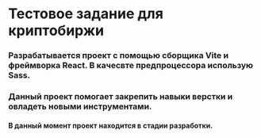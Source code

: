 # Тестовое задание для криптобиржи 

### Разрабатывается проект с помощью сборщика Vite и фреймворка React. В качесвте предпроцессора использую Sass.

### Данный проект помогает закрепить навыки верстки и овладеть новыми инструментами.

#### В данный момент проект находится в стадии разработки.

